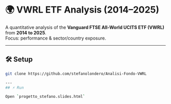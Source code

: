 # 🌍 VWRL ETF Analysis (2014–2025)

A quantitative analysis of the **Vanguard FTSE All-World UCITS ETF (VWRL)** from **2014 to 2025**.  
Focus: performance & sector/country exposure. 

---
## 🛠️ Setup
```bash
git clone https://github.com/stefanolondero/Analisi-Fondo-VWRL

---
## ⚡ Run

Open `progetto_stefano.slides.html`

